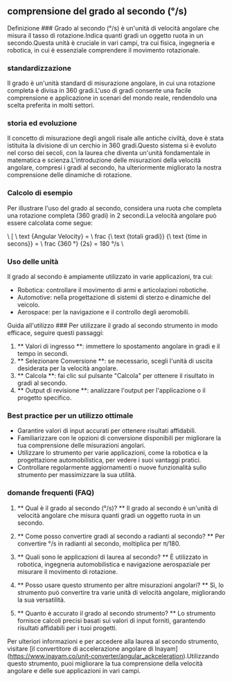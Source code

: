 ## comprensione del grado al secondo (°/s)

Definizione ###
Grado al secondo (°/s) è un'unità di velocità angolare che misura il tasso di rotazione.Indica quanti gradi un oggetto ruota in un secondo.Questa unità è cruciale in vari campi, tra cui fisica, ingegneria e robotica, in cui è essenziale comprendere il movimento rotazionale.

### standardizzazione
Il grado è un'unità standard di misurazione angolare, in cui una rotazione completa è divisa in 360 gradi.L'uso di gradi consente una facile comprensione e applicazione in scenari del mondo reale, rendendolo una scelta preferita in molti settori.

### storia ed evoluzione
Il concetto di misurazione degli angoli risale alle antiche civiltà, dove è stata istituita la divisione di un cerchio in 360 gradi.Questo sistema si è evoluto nel corso dei secoli, con la laurea che diventa un'unità fondamentale in matematica e scienza.L'introduzione delle misurazioni della velocità angolare, compresi i gradi al secondo, ha ulteriormente migliorato la nostra comprensione delle dinamiche di rotazione.

### Calcolo di esempio
Per illustrare l'uso del grado al secondo, considera una ruota che completa una rotazione completa (360 gradi) in 2 secondi.La velocità angolare può essere calcolata come segue:

\ [
\ text {Angular Velocity} = \ frac {\ text {totali gradi}} {\ text {time in secons}} = \ frac {360 °} {2s} = 180 °/s
\

### Uso delle unità
Il grado al secondo è ampiamente utilizzato in varie applicazioni, tra cui:
- Robotica: controllare il movimento di armi e articolazioni robotiche.
- Automotive: nella progettazione di sistemi di sterzo e dinamiche del veicolo.
- Aerospace: per la navigazione e il controllo degli aeromobili.

Guida all'utilizzo ###
Per utilizzare il grado al secondo strumento in modo efficace, seguire questi passaggi:
1. ** Valori di ingresso **: immettere lo spostamento angolare in gradi e il tempo in secondi.
2. ** Selezionare Conversione **: se necessario, scegli l'unità di uscita desiderata per la velocità angolare.
3. ** Calcola **: fai clic sul pulsante "Calcola" per ottenere il risultato in gradi al secondo.
4. ** Output di revisione **: analizzare l'output per l'applicazione o il progetto specifico.

### Best practice per un utilizzo ottimale
- Garantire valori di input accurati per ottenere risultati affidabili.
- Familiarizzare con le opzioni di conversione disponibili per migliorare la tua comprensione delle misurazioni angolari.
- Utilizzare lo strumento per varie applicazioni, come la robotica e la progettazione automobilistica, per vedere i suoi vantaggi pratici.
- Controllare regolarmente aggiornamenti o nuove funzionalità sullo strumento per massimizzare la sua utilità.

### domande frequenti (FAQ)

1. ** Qual è il grado al secondo (°/s)? **
Il grado al secondo è un'unità di velocità angolare che misura quanti gradi un oggetto ruota in un secondo.

2. ** Come posso convertire gradi al secondo a radianti al secondo? **
Per convertire °/s in radianti al secondo, moltiplica per π/180.

3. ** Quali sono le applicazioni di laurea al secondo? **
È utilizzato in robotica, ingegneria automobilistica e navigazione aerospaziale per misurare il movimento di rotazione.

4. ** Posso usare questo strumento per altre misurazioni angolari? **
Sì, lo strumento può convertire tra varie unità di velocità angolare, migliorando la sua versatilità.

5. ** Quanto è accurato il grado al secondo strumento? **
Lo strumento fornisce calcoli precisi basati sui valori di input forniti, garantendo risultati affidabili per i tuoi progetti.

Per ulteriori informazioni e per accedere alla laurea al secondo strumento, visitare [il convertitore di accelerazione angolare di Inayam] (https://www.inayam.co/unit-converter/angular_ackceleration).Utilizzando questo strumento, puoi migliorare la tua comprensione della velocità angolare e delle sue applicazioni in vari campi.